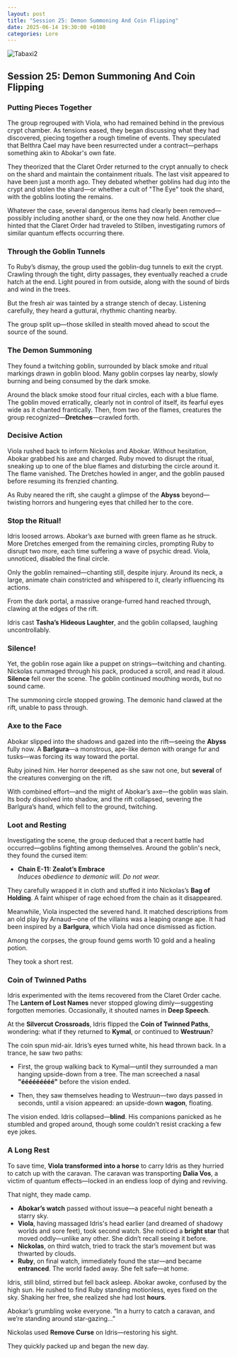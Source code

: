 ```yaml
---
layout: post
title: "Session 25: Demon Summoning And Coin Flipping"
date: 2025-06-14 19:30:00 +0100
categories: Lore
---
```


![Tabaxi2](https://github.com/user-attachments/assets/224806b5-12e8-436c-ab72-8b49b4a02c4c)

## **Session 25: Demon Summoning And Coin Flipping**

### Putting Pieces Together

The group regrouped with Viola, who had remained behind in the previous crypt chamber. As tensions eased, they began discussing what they had discovered, piecing together a rough timeline of events. They speculated that Belthra Cael may have been resurrected under a contract—perhaps something akin to Abokar's own fate.

They theorized that the Claret Order returned to the crypt annually to check on the shard and maintain the containment rituals. The last visit appeared to have been just a month ago. They debated whether goblins had dug into the crypt and stolen the shard—or whether a cult of "The Eye" took the shard, with the goblins looting the remains.

Whatever the case, several dangerous items had clearly been removed—possibly including another shard, or the one they now held. Another clue hinted that the Claret Order had traveled to Stilben, investigating rumors of similar quantum effects occurring there.

### Through the Goblin Tunnels

To Ruby’s dismay, the group used the goblin-dug tunnels to exit the crypt. Crawling through the tight, dirty passages, they eventually reached a crude hatch at the end. Light poured in from outside, along with the sound of birds and wind in the trees.

But the fresh air was tainted by a strange stench of decay. Listening carefully, they heard a guttural, rhythmic chanting nearby.

The group split up—those skilled in stealth moved ahead to scout the source of the sound.

### The Demon Summoning

They found a twitching goblin, surrounded by black smoke and ritual markings drawn in goblin blood. Many goblin corpses lay nearby, slowly burning and being consumed by the dark smoke.

Around the black smoke stood four ritual circles, each with a blue flame. The goblin moved erratically, clearly not in control of itself, its fearful eyes wide as it chanted frantically. Then, from two of the flames, creatures the group recognized—**Dretches**—crawled forth.

### Decisive Action

Viola rushed back to inform Nickolas and Abokar. Without hesitation, Abokar grabbed his axe and charged. Ruby moved to disrupt the ritual, sneaking up to one of the blue flames and disturbing the circle around it. The flame vanished. The Dretches howled in anger, and the goblin paused before resuming its frenzied chanting.

As Ruby neared the rift, she caught a glimpse of the **Abyss** beyond—twisting horrors and hungering eyes that chilled her to the core.

### Stop the Ritual!

Idris loosed arrows. Abokar’s axe burned with green flame as he struck. More Dretches emerged from the remaining circles, prompting Ruby to disrupt two more, each time suffering a wave of psychic dread. Viola, unnoticed, disabled the final circle.

Only the goblin remained—chanting still, despite injury. Around its neck, a large, animate chain constricted and whispered to it, clearly influencing its actions.

From the dark portal, a massive orange-furred hand reached through, clawing at the edges of the rift.

Idris cast **Tasha’s Hideous Laughter**, and the goblin collapsed, laughing uncontrollably.

### Silence!

Yet, the goblin rose again like a puppet on strings—twitching and chanting. Nickolas rummaged through his pack, produced a scroll, and read it aloud. **Silence** fell over the scene. The goblin continued mouthing words, but no sound came.

The summoning circle stopped growing. The demonic hand clawed at the rift, unable to pass through.

### Axe to the Face

Abokar slipped into the shadows and gazed into the rift—seeing the **Abyss** fully now. A **Barlgura**—a monstrous, ape-like demon with orange fur and tusks—was forcing its way toward the portal.

Ruby joined him. Her horror deepened as she saw not one, but **several** of the creatures converging on the rift.

With combined effort—and the might of Abokar’s axe—the goblin was slain. Its body dissolved into shadow, and the rift collapsed, severing the Barlgura’s hand, which fell to the ground, twitching.

### Loot and Resting

Investigating the scene, the group deduced that a recent battle had occurred—goblins fighting among themselves. Around the goblin's neck, they found the cursed item:

- **Chain E-11: Zealot’s Embrace**  
  *Induces obedience to demonic will. Do not wear.*

They carefully wrapped it in cloth and stuffed it into Nickolas’s **Bag of Holding**. A faint whisper of rage echoed from the chain as it disappeared.

Meanwhile, Viola inspected the severed hand. It matched descriptions from an old play by Arnaud—one of the villains was a leaping orange ape. It had been inspired by a **Barlgura**, which Viola had once dismissed as fiction.

Among the corpses, the group found gems worth 10 gold and a healing potion.

They took a short rest.

### Coin of Twinned Paths

Idris experimented with the items recovered from the Claret Order cache. The **Lantern of Lost Names** never stopped glowing dimly—suggesting forgotten memories. Occasionally, it shouted names in **Deep Speech**.

At the **Silvercut Crossroads**, Idris flipped the **Coin of Twinned Paths**, wondering: what if they returned to **Kymal**, or continued to **Westruun**?

The coin spun mid-air. Idris’s eyes turned white, his head thrown back. In a trance, he saw two paths:

- First, the group walking back to Kymal—until they surrounded a man hanging upside-down from a tree. The man screeched a nasal **"ééééééééé"** before the vision ended.

- Then, they saw themselves heading to Westruun—two days passed in seconds, until a vision appeared: an upside-down **wagon**, floating.

The vision ended. Idris collapsed—**blind**. His companions panicked as he stumbled and groped around, though some couldn’t resist cracking a few eye jokes.

### A Long Rest

To save time, **Viola transformed into a horse** to carry Idris as they hurried to catch up with the caravan. The caravan was transporting **Dalia Vos**, a victim of quantum effects—locked in an endless loop of dying and reviving.

That night, they made camp.

- **Abokar’s watch** passed without issue—a peaceful night beneath a starry sky.  
- **Viola**, having massaged Idris's head earlier (and dreamed of shadowy worlds and sore feet), took second watch. She noticed a **bright star** that moved oddly—unlike any other. She didn’t recall seeing it before.  
- **Nickolas**, on third watch, tried to track the star’s movement but was thwarted by clouds.  
- **Ruby**, on final watch, immediately found the star—and became **entranced**. The world faded away. She felt safe—at home.

Idris, still blind, stirred but fell back asleep. Abokar awoke, confused by the high sun. He rushed to find Ruby standing motionless, eyes fixed on the sky. Shaking her free, she realized she had lost **hours**.

Abokar’s grumbling woke everyone. “In a hurry to catch a caravan, and we’re standing around star-gazing...”

Nickolas used **Remove Curse** on Idris—restoring his sight.

They quickly packed up and began the new day.
